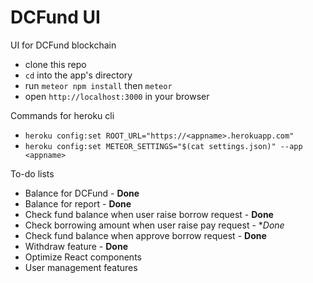 # DCFund UI
UI for DCFund blockchain

* clone this repo
* `cd` into the app's directory 
* run `meteor npm install` then `meteor`
* open `http://localhost:3000` in your browser

Commands for heroku cli
* `heroku config:set ROOT_URL="https://<appname>.herokuapp.com"`
* `heroku config:set METEOR_SETTINGS="$(cat settings.json)" --app <appname>`

To-do lists
* Balance for DCFund - **Done**
* Balance for report - **Done**
* Check fund balance when user raise borrow request - **Done**
* Check borrowing amount when user raise pay request - **Done*
* Check fund balance when approve borrow request - **Done**
* Withdraw feature - **Done**
* Optimize React components
* User management features
